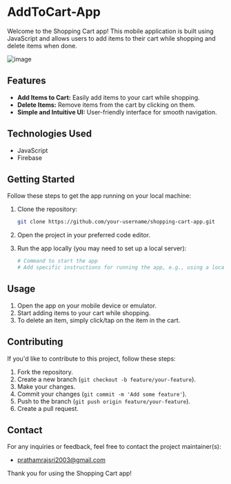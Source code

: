 # AddToCart-App

Welcome to the Shopping Cart app! This mobile application is built using JavaScript and allows users to add items to their cart while shopping and delete items when done.

![image](https://github.com/noobcoder007-exe/AddToCart-App/assets/117106015/40a691fe-ce9e-4e08-aeb2-f1364c74d829)


## Features

- **Add Items to Cart:** Easily add items to your cart while shopping.
- **Delete Items:** Remove items from the cart by clicking on them.
- **Simple and Intuitive UI:** User-friendly interface for smooth navigation.

## Technologies Used

- JavaScript
- Firebase

## Getting Started

Follow these steps to get the app running on your local machine:

1. Clone the repository:

    ```bash
    git clone https://github.com/your-username/shopping-cart-app.git
    ```

2. Open the project in your preferred code editor.

3. Run the app locally (you may need to set up a local server):

    ```bash
    # Command to start the app
    # Add specific instructions for running the app, e.g., using a local server like http-server or live-server.
    ```

## Usage

1. Open the app on your mobile device or emulator.
2. Start adding items to your cart while shopping.
3. To delete an item, simply click/tap on the item in the cart.

## Contributing

If you'd like to contribute to this project, follow these steps:

1. Fork the repository.
2. Create a new branch (`git checkout -b feature/your-feature`).
3. Make your changes.
4. Commit your changes (`git commit -m 'Add some feature'`).
5. Push to the branch (`git push origin feature/your-feature`).
6. Create a pull request.

## Contact

For any inquiries or feedback, feel free to contact the project maintainer(s):

- prathamrajsri2003@gmail.com

Thank you for using the Shopping Cart app!
